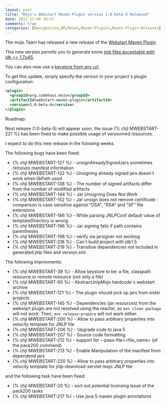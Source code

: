```yaml
---
layout: post
title: "Mojo's Webstart Maven Plugin version 1.0-beta-4 Released"
date: 2013-11-06 19:47
comments: true
categories: [Neuigkeiten,BM,Maven,Maven-Plugins,Maven-Plugin-Releases]
---
```

The mojo Team has released a new release of the 
[Webstart Maven Plugin](http://mojo.codehaus.org/webstart/webstart-maven-plugin/upgrade.html)

This new version permits you to generate some [jnlp files acceptable with jdk >= 1.7u45](http://jira.codehaus.org/browse/MWEBSTART-213), 

You can also now use a [keystore from any url](http://jira.codehaus.org/browse/MWEBSTART-39).

<!-- more -->

To get this update, simply specify the version in your project`s
plugin configuration:

``` xml
<plugin>
  <groupId>org.codehaus.mojo</groupId>
  <artifactId>webstart-maven-plugin</artifactId>
  <version>1.0-beta-4</version>
</plugin>
```

Roadmap:

Next release (1.0-beta-5) will appear soon, the issue {% chjl MWEBSTART-221 %} has 
been fixed to make possible usage of versionned resources. 

I expect to do this new release in the folowing weeks.


The following bugs have been fixed:

 * {% chjl MWEBSTART-127 %} - unsignAlreadySignedJars sometimes removes manifest information
 * {% chjl MWEBSTART-132 %} - Unsigning already signed jars doesn`t work when libPath used
 * {% chjl MWEBSTART-138 %} - The number of signed artifacts differ from the number of modified artifacts
 * {% chjl MWEBSTART-144 %} - Jar Unsigning Does Not Work
 * {% chjl MWEBSTART-152 %} - Jar unsign does not remove certificate : comparison is case sensitive against "DSA", "RSA" and "SF" file extensions
 * {% chjl MWEBSTART-186 %} - While parsing JNLPConf default value of templateDirectory is wrong
 * {% chjl MWEBSTART-196 %} - Jar signing fails if path contains parentheses
 * {% chjl MWEBSTART-198 %} - verify via jarsigner not working
 * {% chjl MWEBSTART-218 %} - Can`t build project with jdk1.5
 * {% chjl MWEBSTART-219 %} - Transitive dependencies not included in generated jnlp files and version.xml

The following improvments:

 * {% chjl MWEBSTART-39 %} - Allow keystore to be: a file, classpath resource or remote resource (not only a file)
 * {% chjl MWEBSTART-50 %} - AbstractJnlpMojo hardcode`s webstart archive
 * {% chjl MWEBSTART-121 %} - The plugin should pick up jars from sister projects 
 * {% chjl MWEBSTART-145 %} - Dependencies (jar resources) from the webstart plugin are not resolved using the reactor, so ```mvn clean package``` will not work. Then, ```mvn release:prepare``` will not work either.
 * {% chjl MWEBSTART-200 %} - Allow to pass arbitrary properties into velocity template for JNLP file
 * {% chjl MWEBSTART-206 %} - Upgrade code to java 5
 * {% chjl MWEBSTART-207 %} - Source code formatting
 * {% chjl MWEBSTART-212 %} - support for --pass-file=<file_name> (of the pack200 command)
 * {% chjl MWEBSTART-213 %} - Enable Manipulation of the manifest from dependend jars
 * {% chjl MWEBSTART-220 %} - Allow to pass arbitrary properties into velocity template for jnlp-download-servlet mojo JNLP file

and the following task have been fixed:

* {% chjl MWEBSTART-20 %} - sort out potential licensing issue of the pack200 tasks
* {% chjl MWEBSTART-217 %} - Use java 5 maven plugin annotations

